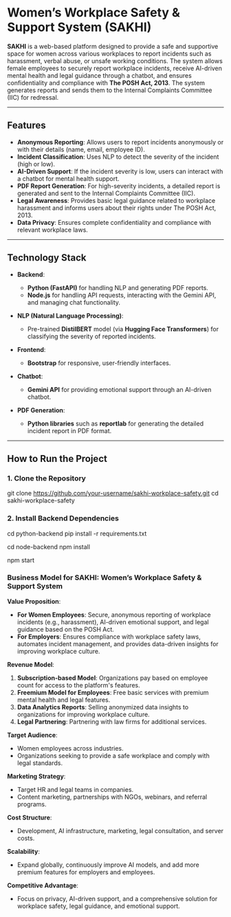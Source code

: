 # **Women’s Workplace Safety & Support System (SAKHI)**

**SAKHI** is a web-based platform designed to provide a safe and supportive space for women across various workplaces to report incidents such as harassment, verbal abuse, or unsafe working conditions. The system allows female employees to securely report workplace incidents, receive AI-driven mental health and legal guidance through a chatbot, and ensures confidentiality and compliance with **The POSH Act, 2013**. The system generates reports and sends them to the Internal Complaints Committee (IIC) for redressal.

---

## **Features**

- **Anonymous Reporting**: Allows users to report incidents anonymously or with their details (name, email, employee ID).
- **Incident Classification**: Uses NLP to detect the severity of the incident (high or low).
- **AI-Driven Support**: If the incident severity is low, users can interact with a chatbot for mental health support.
- **PDF Report Generation**: For high-severity incidents, a detailed report is generated and sent to the Internal Complaints Committee (IIC).
- **Legal Awareness**: Provides basic legal guidance related to workplace harassment and informs users about their rights under The POSH Act, 2013.
- **Data Privacy**: Ensures complete confidentiality and compliance with relevant workplace laws.

---

## **Technology Stack**

- **Backend**: 
  - **Python (FastAPI)** for handling NLP and generating PDF reports.
  - **Node.js** for handling API requests, interacting with the Gemini API, and managing chat functionality.
  
- **NLP (Natural Language Processing)**: 
  - Pre-trained **DistilBERT** model (via **Hugging Face Transformers**) for classifying the severity of reported incidents.

- **Frontend**: 
  - **Bootstrap** for responsive, user-friendly interfaces.
  
- **Chatbot**: 
  - **Gemini API** for providing emotional support through an AI-driven chatbot.

- **PDF Generation**: 
  - **Python libraries** such as **reportlab** for generating the detailed incident report in PDF format.

---

## **How to Run the Project**

### **1. Clone the Repository**
git clone https://github.com/your-username/sakhi-workplace-safety.git
cd sakhi-workplace-safety

### **2. Install Backend Dependencies**
cd python-backend
pip install -r requirements.txt

cd node-backend
npm install

npm start

### **Business Model for SAKHI: Women’s Workplace Safety & Support System**

**Value Proposition**:
- **For Women Employees**: Secure, anonymous reporting of workplace incidents (e.g., harassment), AI-driven emotional support, and legal guidance based on the POSH Act.
- **For Employers**: Ensures compliance with workplace safety laws, automates incident management, and provides data-driven insights for improving workplace culture.

**Revenue Model**:
1. **Subscription-based Model**: Organizations pay based on employee count for access to the platform's features.
2. **Freemium Model for Employees**: Free basic services with premium mental health and legal features.
3. **Data Analytics Reports**: Selling anonymized data insights to organizations for improving workplace culture.
4. **Legal Partnering**: Partnering with law firms for additional services.

**Target Audience**:
- Women employees across industries.
- Organizations seeking to provide a safe workplace and comply with legal standards.

**Marketing Strategy**:
- Target HR and legal teams in companies.
- Content marketing, partnerships with NGOs, webinars, and referral programs.

**Cost Structure**:
- Development, AI infrastructure, marketing, legal consultation, and server costs.

**Scalability**:
- Expand globally, continuously improve AI models, and add more premium features for employers and employees.

**Competitive Advantage**:
- Focus on privacy, AI-driven support, and a comprehensive solution for workplace safety, legal guidance, and emotional support.





